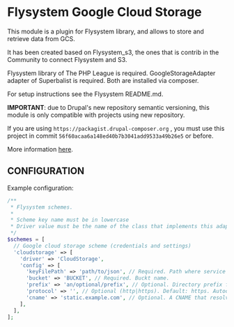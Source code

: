 Flysystem Google Cloud Storage
============

This module is a plugin for Flysystem library, and allows to store and retrieve data from GCS.

It has been created based on Flysystem_s3, the ones that is contrib in the Community to connect Flysystem and S3.

Flysystem library of The PHP League is required. GoogleStorageAdapter adapter of Superbalist is required. Both are installed via composer.

For setup instructions see the Flysystem README.md.

**IMPORTANT**: due to Drupal's new repository semantic versioning, this module is only compatible with projects using new repository.

If you are using `https://packagist.drupal-composer.org` , you must use this project in commit `56f60acaa6a148ed40b7b3041add9533a49b26e5` or before.

More information [here](https://www.drupal.org/node/2822344).

## CONFIGURATION ##

Example configuration:

```php
/**
 * Flysystem schemes.
 *
 * Scheme key name must be in lowercase
 * Driver value must be the name of the class that implements this adapter
 */
$schemes = [
  // Google cloud storage scheme (credentials and settings)
  'cloudstorage' => [
    'driver' => 'CloudStorage',
    'config' => [
      'keyFilePath' => 'path/to/json', // Required. Path where service account credentials is located.
      'bucket' => 'BUCKET', // Required. Buckt name.
      'prefix' => 'an/optional/prefix', // Optional. Directory prefix for all uploaded/viewed files.
      'protocol' => '', // Optional (http|https). Default: https. Autodetected based on the current request if not provided.
      'cname' => 'static.example.com', // Optional. A CNAME that resolves to your bucket. Used for URL generation.
    ],
  ],
];
```
